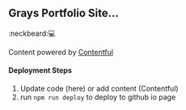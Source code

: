 ## Grays Portfolio Site...
:neckbeard::computer:

Content powered by [Contentful](https://www.contentful.com/)

#### Deployment Steps
1. Update code (here) or add content (Contentful)
2. run `npm run deploy` to deploy to github io page